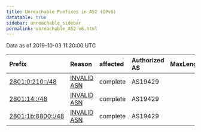 ```yaml
---
title: Unreachable Prefixes in AS2 (IPv6)
datatable: true
sidebar: unreachable_sidebar
permalink: unreachable_AS2-v6.html
---
```


Data as of 2019-10-03 11:20:00 UTC


<div class="datatable-begin"></div>

| Prefix                                                       | Reason                                                                                               | affected   | Authorized AS   |   MaxLength | Anchor                                         |   unreachable /48s |
|:-------------------------------------------------------------|:-----------------------------------------------------------------------------------------------------|:-----------|:----------------|------------:|:-----------------------------------------------|-------------------:|
| [2801:0:210::/48](https://stat.ripe.net/2801:0:210::/48)     | [INVALID ASN](https://rpki-validator.ripe.net/announcement-preview?asn=AS2&prefix=2801:0:210::/48)   | complete   | AS19429         |          48 | [LACNIC](unreachable_LACNIC_RPKI_Root-v6.html) |                  1 |
| [2801:14::/48](https://stat.ripe.net/2801:14::/48)           | [INVALID ASN](https://rpki-validator.ripe.net/announcement-preview?asn=AS2&prefix=2801:14::/48)      | complete   | AS19429         |          48 | [LACNIC](unreachable_LACNIC_RPKI_Root-v6.html) |                  1 |
| [2801:1b:8800::/48](https://stat.ripe.net/2801:1b:8800::/48) | [INVALID ASN](https://rpki-validator.ripe.net/announcement-preview?asn=AS2&prefix=2801:1b:8800::/48) | complete   | AS19429         |          48 | [LACNIC](unreachable_LACNIC_RPKI_Root-v6.html) |                  1 |

<div class="datatable-end"></div>